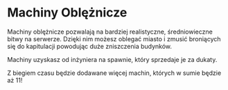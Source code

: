 # Machiny Oblężnicze

Machiny oblężnicze pozwalają na bardziej realistyczne, średniowieczne bitwy na serwerze. Dzięki nim możesz oblegać miasto i zmusić broniących się do kapitulacji powodując duże zniszczenia budynków.

Machiny uzyskasz od inżyniera na spawnie, który sprzedaje je za dukaty.

Z biegiem czasu będzie dodawane więcej machin, których w sumie będzie aż 11!
